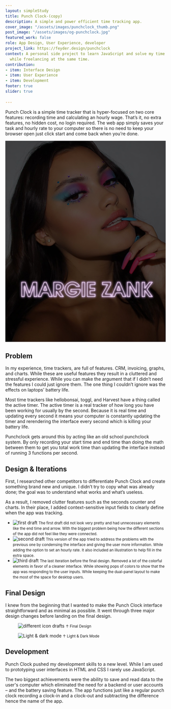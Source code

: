 ```yaml
---
layout: simpleStudy
title: Punch Clock-(copy)
description: A simple and power efficient time tracking app.
cover_image: "/assets/images/punchclock_thumb.png"
post_image: "/assets/images/og-punchclock.jpg"
featured_work: false
role: App Design, User Experience, developer
project_link: https://feyder.design/punchclock
context: A personal side project to learn JavaScript and solve my time tracking issue
  while freelancing at the same time.
contribution:
- item: Interface Design
- item: User Experience
- item: Development
footer: true
slider: true

---
```

Punch Clock is a simple time tracker that is hyper-focused on two core features: recording time and calculating an hourly wage. That’s it, no extra features, no hidden cost, no login required. The web app simply saves your task and hourly rate to your computer so there is no need to keep your browser open just click start and come back when you’re done.

![](/assets/images/margie-zank_featured-image.jpg)

## Problem

In my experience, time trackers, are full of features. CRM, invoicing, graphs, and charts. While these are useful features they result in a cluttered and stressful experience. While you can make the argument that if I didn’t need the features I could just ignore them. The one thing I couldn’t ignore was the effects on laptops’ battery life.

Most time trackers like hellobonsai, toggl, and Harvest have a thing called the active timer. The active timer is a real tracker of how long you have been working for usually by the second. Because it is real time and updating every second it means your computer is constantly updating the timer and rerendering the interface every second which is killing your battery life.

Punchclock gets around this by acting like an old school punchclock system. By only recording your start time and end time than doing the math between them to get you total work time than updating the interface instead of running 3 functions per second.

## Design & Iterations

First, I researched other competitors to differentiate Punch Clock and create something brand new and unique. I didn’t try to copy what was already done; the goal was to understand what works and what’s useless.

As a result, I removed clutter features such as the seconds counter and charts. In their place, I added context-sensitive input fields to clearly define when the app was tracking.

<div class="splide">
<div class="splide__track">
<ul class="splide__list">
<li class="splide__slide">
<div class="splide__slide__container">
<img src="/assets/images/old_design2.png" alt="first draft">
<small>The first draft did not look very pretty and had unnecessary elements like the end time and arrow. With the biggest problem being how the different sections of the app did not feel like they were connected.</small>
</div>
</li>
<li class="splide__slide">
<div class="splide__slide__container">
<img src="/assets/images/old_design.png" alt="second draft">
<small>This version of the app tried to address the problems with the previous one by condensing the interface and giving the user more information. While adding the option to set an hourly rate. It also included an illustration to help fill in the extra space.</small>
</div>
</li>
<li class="splide__slide">
<div class="splide__slide__container">
<img src="/assets/images/punchclock_desktop.png" alt="third draft">
<small>The last iteration before the final design. Removed a lot of the colorful elements in favor of a cleaner interface. While showing pops of colors to show that the app was responding to the user inputs. While keeping the dual-panel layout to make the most of the space for desktop users.</small>
</div>
</li>
</ul>
</div>
</div>

## Final Design

I knew from the beginning that I wanted to make the Punch Clock interface straightforward and as minimal as possible. It went through three major design changes before landing on the final design.

<figure>
<div>
<img src="/assets/images/punch_clock_all_screens.png" alt="different icon drafts">
<small>↑ Final Design</small>
</div>
</figure>

<figure>
<div>
<img src="/assets/images/punch_clock_dark.png" alt="Light & dark mode">
<small>↑ Light & Dark Mode</small>
</div>
</figure>

## Development

Punch Clock pushed my development skills to a new level. While I am used to prototyping user interfaces in HTML and CSS I rarely use JavaScript.

The two biggest achievements were the ability to save and read data to the user's computer which eliminated the need for a backend or user accounts – and the battery saving feature. The app functions just like a regular punch clock recording a clock-in and a clock-out and subtracting the difference hence the name of the app.